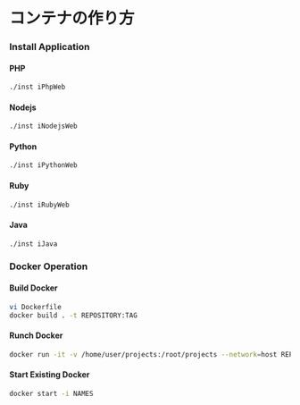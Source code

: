 # コンテナの作り方

### Install Application
#### PHP
```bash
./inst iPhpWeb
```

#### Nodejs
```bash
./inst iNodejsWeb
```

#### Python
```bash
./inst iPythonWeb
```

#### Ruby
```bash
./inst iRubyWeb
```

#### Java
```bash
./inst iJava
```

### Docker Operation
#### Build Docker
```bash
vi Dockerfile
docker build . -t REPOSITORY:TAG
```

#### Runch Docker
```bash
docker run -it -v /home/user/projects:/root/projects --network=host REPOSITORY:TAG
```

#### Start Existing Docker
```bash
docker start -i NAMES
```
